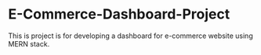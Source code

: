 # E-Commerce-Dashboard-Project
This is project is for developing a dashboard for e-commerce website using MERN stack. 

